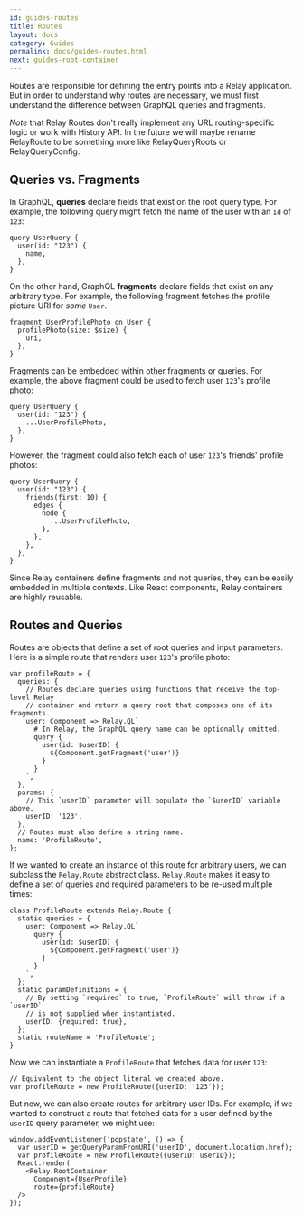 ```yaml
---
id: guides-routes
title: Routes
layout: docs
category: Guides
permalink: docs/guides-routes.html
next: guides-root-container
---
```


Routes are responsible for defining the entry points into a Relay application. But in order to understand why routes are necessary, we must first understand the difference between GraphQL queries and fragments.

*Note* that Relay Routes don't really implement any URL routing-specific logic or work with History API. In the future we will maybe rename RelayRoute to be something more like RelayQueryRoots or RelayQueryConfig.

## Queries vs. Fragments

In GraphQL, **queries** declare fields that exist on the root query type. For example, the following query might fetch the name of the user with an `id` of `123`:

```
query UserQuery {
  user(id: "123") {
    name,
  },
}
```

On the other hand, GraphQL **fragments** declare fields that exist on any arbitrary type. For example, the following fragment fetches the profile picture URI for _some_ `User`.

```
fragment UserProfilePhoto on User {
  profilePhoto(size: $size) {
    uri,
  },
}
```

Fragments can be embedded within other fragments or queries. For example, the above fragment could be used to fetch user `123`'s profile photo:

```
query UserQuery {
  user(id: "123") {
    ...UserProfilePhoto,
  },
}
```

However, the fragment could also fetch each of user `123`'s friends' profile photos:

```
query UserQuery {
  user(id: "123") {
    friends(first: 10) {
      edges {
        node {
          ...UserProfilePhoto,
        },
      },
    },
  },
}
```

Since Relay containers define fragments and not queries, they can be easily embedded in multiple contexts. Like React components, Relay containers are highly reusable.

## Routes and Queries

Routes are objects that define a set of root queries and input parameters. Here is a simple route that renders user `123`'s profile photo:

```
var profileRoute = {
  queries: {
    // Routes declare queries using functions that receive the top-level Relay
    // container and return a query root that composes one of its fragments.
    user: Component => Relay.QL`
      # In Relay, the GraphQL query name can be optionally omitted.
      query {
        user(id: $userID) {
          ${Component.getFragment('user')}
        }
      }
    `,
  },
  params: {
    // This `userID` parameter will populate the `$userID` variable above.
    userID: '123',
  },
  // Routes must also define a string name.
  name: 'ProfileRoute',
};
```

If we wanted to create an instance of this route for arbitrary users, we can subclass the `Relay.Route` abstract class. `Relay.Route` makes it easy to define a set of queries and required parameters to be re-used multiple times:

```
class ProfileRoute extends Relay.Route {
  static queries = {
    user: Component => Relay.QL`
      query {
        user(id: $userID) {
          ${Component.getFragment('user')}
        }
      }
    `,
  };
  static paramDefinitions = {
    // By setting `required` to true, `ProfileRoute` will throw if a `userID`
    // is not supplied when instantiated.
    userID: {required: true},
  };
  static routeName = 'ProfileRoute';
}
```

Now we can instantiate a `ProfileRoute` that fetches data for user `123`:

```
// Equivalent to the object literal we created above.
var profileRoute = new ProfileRoute({userID: '123'});
```

But now, we can also create routes for arbitrary user IDs. For example, if we wanted to construct a route that fetched data for a user defined by the `userID` query parameter, we might use:

```
window.addEventListener('popstate', () => {
  var userID = getQueryParamFromURI('userID', document.location.href);
  var profileRoute = new ProfileRoute({userID: userID});
  React.render(
    <Relay.RootContainer
      Component={UserProfile}
      route={profileRoute}
  />
});
```
